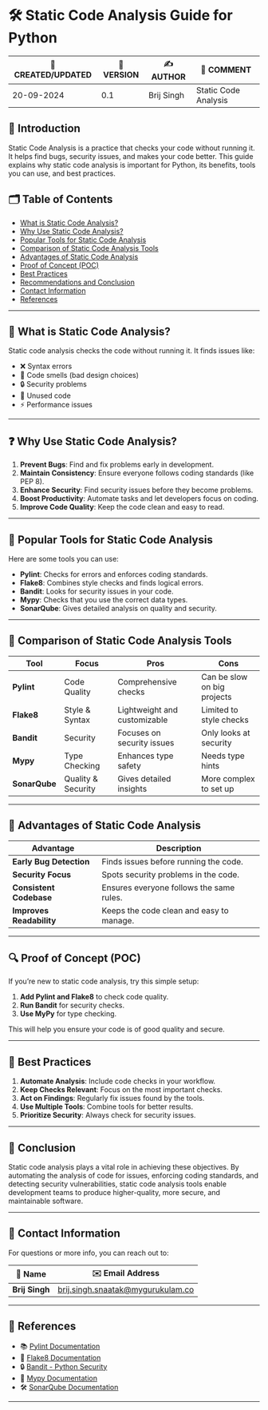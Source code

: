 # 🛠️ Static Code Analysis Guide for Python

| 📅 CREATED/UPDATED | 📌 VERSION | ✍️ AUTHOR    | 📝 COMMENT                |
|--------------------|------------|--------------|---------------------------|
| 20-09-2024         | 0.1        | Brij Singh   | Static Code Analysis      |

## 📖 Introduction

Static Code Analysis is a practice that checks your code without running it. It helps find bugs, security issues, and makes your code better. This guide explains why static code analysis is important for Python, its benefits, tools you can use, and best practices.

## 🗂️ Table of Contents

- [What is Static Code Analysis?](#-what-is-static-code-analysis)
- [Why Use Static Code Analysis?](#-why-use-static-code-analysis)
- [Popular Tools for Static Code Analysis](#-popular-tools-for-static-code-analysis)
- [Comparison of Static Code Analysis Tools](#-comparison-of-static-code-analysis-tools)
- [Advantages of Static Code Analysis](#-advantages-of-static-code-analysis)
- [Proof of Concept (POC)](#-proof-of-concept-poc)
- [Best Practices](#-best-practices)
- [Recommendations and Conclusion](#-recommendations-and-conclusion)
- [Contact Information](#-contact-information)
- [References](#-references)

---

## 🧰 What is Static Code Analysis?

Static code analysis checks the code without running it. It finds issues like:

- ❌ Syntax errors
- 🤔 Code smells (bad design choices)
- 🔒 Security problems
- 🚫 Unused code
- ⚡ Performance issues


---

## ❓ Why Use Static Code Analysis?

1. **Prevent Bugs**: Find and fix problems early in development.
2. **Maintain Consistency**: Ensure everyone follows coding standards (like PEP 8).
3. **Enhance Security**: Find security issues before they become problems.
4. **Boost Productivity**: Automate tasks and let developers focus on coding.
5. **Improve Code Quality**: Keep the code clean and easy to read.

---

## 🔧 Popular Tools for Static Code Analysis

Here are some tools you can use:

- **Pylint**: Checks for errors and enforces coding standards.
- **Flake8**: Combines style checks and finds logical errors.
- **Bandit**: Looks for security issues in your code.
- **Mypy**: Checks that you use the correct data types.
- **SonarQube**: Gives detailed analysis on quality and security.

---

## 🔬 Comparison of Static Code Analysis Tools

| **Tool**        | **Focus**              | **Pros**                      | **Cons**                     |
|------------------|-----------------------|-------------------------------|-------------------------------|
| **Pylint**       | Code Quality          | Comprehensive checks          | Can be slow on big projects  |
| **Flake8**       | Style & Syntax        | Lightweight and customizable  | Limited to style checks       |
| **Bandit**       | Security              | Focuses on security issues    | Only looks at security        |
| **Mypy**         | Type Checking         | Enhances type safety          | Needs type hints              |
| **SonarQube**    | Quality & Security     | Gives detailed insights       | More complex to set up        |

---

## 🌟 Advantages of Static Code Analysis

| **Advantage**                | **Description**                             |
|------------------------------|---------------------------------------------|
| **Early Bug Detection**      | Finds issues before running the code.      |
| **Security Focus**           | Spots security problems in the code.       |
| **Consistent Codebase**      | Ensures everyone follows the same rules.   |
| **Improves Readability**     | Keeps the code clean and easy to manage.   |


---

## 🔍 Proof of Concept (POC)

If you’re new to static code analysis, try this simple setup:

1. **Add Pylint and Flake8** to check code quality.
2. **Run Bandit** for security checks.
3. **Use MyPy** for type checking.

This will help you ensure your code is of good quality and secure.

---

## 📏 Best Practices

1. **Automate Analysis**: Include code checks in your workflow.
2. **Keep Checks Relevant**: Focus on the most important checks.
3. **Act on Findings**: Regularly fix issues found by the tools.
4. **Use Multiple Tools**: Combine tools for better results.
5. **Prioritize Security**: Always check for security issues.

---


## 📝 Conclusion 

Static code analysis plays a vital role in achieving these objectives. By automating the analysis of code for issues, enforcing coding standards, and detecting security vulnerabilities, static code analysis tools enable development teams to produce higher-quality, more secure, and maintainable software.


---

## 📧 Contact Information

For questions or more info, you can reach out to:

| 📛 Name       | ✉️ Email Address                   |
|---------------|-----------------------------------|
| **Brij Singh**| brij.singh.snaatak@mygurukulam.co |

---

## 🔗 References

- 📚 [Pylint Documentation](https://pylint.pycqa.org/)
- 📖 [Flake8 Documentation](https://flake8.pycqa.org/)
- 🔒 [Bandit - Python Security](https://bandit.readthedocs.io/)
- 📏 [Mypy Documentation](https://mypy.readthedocs.io/)
- 🛠️ [SonarQube Documentation](https://www.sonarqube.org/)

---
